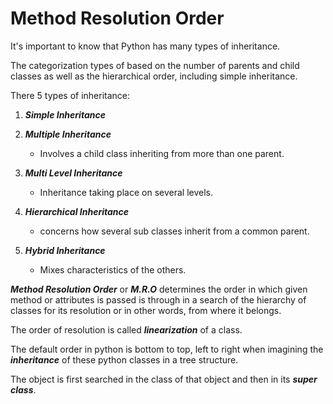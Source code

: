 # Method Resolution Order

It's important to know that Python has many types of inheritance.

The categorization types of based on the number of parents and child classes as well as the hierarchical order, including simple inheritance.

There 5 types of inheritance:

1. *__Simple Inheritance__*
    
2. *__Multiple Inheritance__*

    - Involves a child class inheriting from more than one parent.

3. *__Multi Level Inheritance__*

    - Inheritance taking place on several levels.

4. *__Hierarchical Inheritance__*

    - concerns how several sub classes inherit from a common parent.

5. *__Hybrid Inheritance__*

    - Mixes characteristics of the others.  

*__Method Resolution Order__* or *__M.R.O__* determines the order in which given method or attributes is passed is through in a search of the hierarchy of classes for its resolution or in other words, from where it belongs.

The order of resolution is called *__linearization__* of a class.

The default order in python is bottom to top, left to right when imagining the *__inheritance__* of these python classes in a tree structure.

The object is first searched in the class of that object and then in its *__super class__*.

